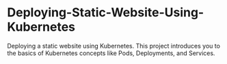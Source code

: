# Deploying-Static-Website-Using-Kubernetes
Deploying a static website using Kubernetes. This project introduces you to the basics of Kubernetes concepts like Pods, Deployments, and Services. 
